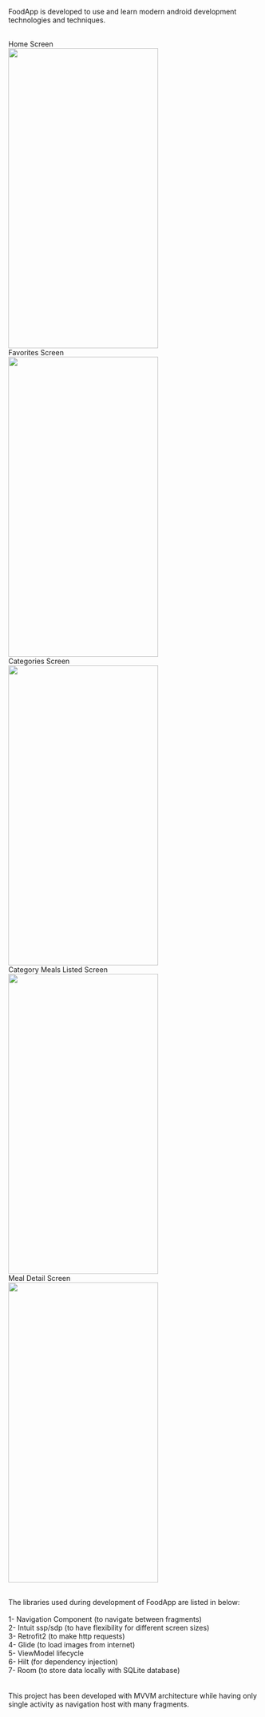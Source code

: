 FoodApp is developed to use and learn modern android development technologies and techniques. <br />

<br />Home Screen <br />
<img src="https://user-images.githubusercontent.com/78207763/238143254-e1a911e0-a326-4e90-9600-3cf49b8939ae.png" width="300" height="600"> 
<br />Favorites Screen <br />
<img src="https://user-images.githubusercontent.com/78207763/238143200-926c658b-3da6-498f-b9bd-fd1b5d2af34b.png" width="300" height="600"> 
<br />Categories Screen <br />
<img src="https://user-images.githubusercontent.com/78207763/238143189-ff58949f-4771-41ec-97a0-9ec3d04e6854.png" width="300" height="600">
<br />Category Meals Listed Screen <br />
<img src="https://user-images.githubusercontent.com/78207763/238143152-74a031e8-2964-47ae-bb8d-444d9525992d.png" width="300" height="600">
<br />Meal Detail Screen <br />
<img src="https://user-images.githubusercontent.com/78207763/238143327-be66ebee-ae86-4020-8c42-8845b68419f0.png" width="300" height="600">

<br />
The libraries used during development of FoodApp are listed in below:<br />
<br />
1- Navigation Component (to navigate between fragments)<br />
2- Intuit ssp/sdp       (to have flexibility for different screen sizes)<br />
3- Retrofit2            (to make http requests)<br />
4- Glide                (to load images from internet)<br />
5- ViewModel lifecycle    <br />
6- Hilt                 (for dependency injection)<br />
7- Room                 (to store data locally with SQLite database)<br />
<br />
<br />
This project has been developed with MVVM architecture while having only single activity as navigation host with many fragments.<br />
